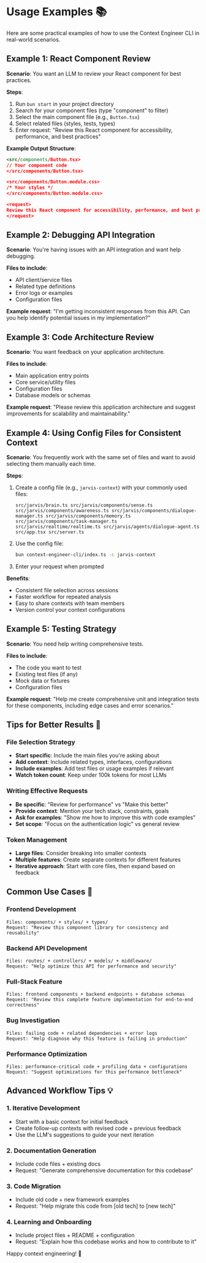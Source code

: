 # Usage Examples 📚

Here are some practical examples of how to use the Context Engineer CLI in real-world scenarios.

## Example 1: React Component Review

**Scenario**: You want an LLM to review your React component for best practices.

**Steps**:
1. Run `bun start` in your project directory
2. Search for your component files (type "component" to filter)
3. Select the main component file (e.g., `Button.tsx`)
4. Select related files (styles, tests, types)
5. Enter request: "Review this React component for accessibility, performance, and best practices"

**Example Output Structure**:
```xml
<src/components/Button.tsx>
// Your component code
</src/components/Button.tsx>

<src/components/Button.module.css>
/* Your styles */
</src/components/Button.module.css>

<request>
Review this React component for accessibility, performance, and best practices
</request>
```

## Example 2: Debugging API Integration

**Scenario**: You're having issues with an API integration and want help debugging.

**Files to include**:
- API client/service files
- Related type definitions
- Error logs or examples
- Configuration files

**Example request**: "I'm getting inconsistent responses from this API. Can you help identify potential issues in my implementation?"

## Example 3: Code Architecture Review

**Scenario**: You want feedback on your application architecture.

**Files to include**:
- Main application entry points
- Core service/utility files
- Configuration files
- Database models or schemas

**Example request**: "Please review this application architecture and suggest improvements for scalability and maintainability."

## Example 4: Using Config Files for Consistent Context

**Scenario**: You frequently work with the same set of files and want to avoid selecting them manually each time.

**Steps**:
1. Create a config file (e.g., `jarvis-context`) with your commonly used files:
   ```
   src/jarvis/brain.ts src/jarvis/components/sense.ts src/jarvis/components/awareness.ts src/jarvis/components/dialogue-manager.ts src/jarvis/components/memory.ts src/jarvis/components/task-manager.ts src/jarvis/realtime/realtime.ts src/jarvis/agents/dialogue-agent.ts src/app.tsx src/server.ts
   ```

2. Use the config file:
   ```bash
   bun context-engineer-cli/index.ts -c jarvis-context
   ```

3. Enter your request when prompted

**Benefits**:
- Consistent file selection across sessions
- Faster workflow for repeated analysis
- Easy to share contexts with team members
- Version control your context configurations

## Example 5: Testing Strategy

**Scenario**: You need help writing comprehensive tests.

**Files to include**:
- The code you want to test
- Existing test files (if any)
- Mock data or fixtures
- Configuration files

**Example request**: "Help me create comprehensive unit and integration tests for these components, including edge cases and error scenarios."

## Tips for Better Results 🎯

### File Selection Strategy
- **Start specific**: Include the main files you're asking about
- **Add context**: Include related types, interfaces, configurations
- **Include examples**: Add test files or usage examples if relevant
- **Watch token count**: Keep under 100k tokens for most LLMs

### Writing Effective Requests
- **Be specific**: "Review for performance" vs "Make this better"
- **Provide context**: Mention your tech stack, constraints, goals
- **Ask for examples**: "Show me how to improve this with code examples"
- **Set scope**: "Focus on the authentication logic" vs general review

### Token Management
- **Large files**: Consider breaking into smaller contexts
- **Multiple features**: Create separate contexts for different features
- **Iterative approach**: Start with core files, then expand based on feedback

## Common Use Cases 🔧

### Frontend Development
```
Files: components/ + styles/ + types/
Request: "Review this component library for consistency and reusability"
```

### Backend API Development
```
Files: routes/ + controllers/ + models/ + middleware/
Request: "Help optimize this API for performance and security"
```

### Full-Stack Feature
```
Files: frontend components + backend endpoints + database schemas
Request: "Review this complete feature implementation for end-to-end correctness"
```

### Bug Investigation
```
Files: failing code + related dependencies + error logs
Request: "Help diagnose why this feature is failing in production"
```

### Performance Optimization
```
Files: performance-critical code + profiling data + configurations
Request: "Suggest optimizations for this performance bottleneck"
```

## Advanced Workflow Tips 💡

### 1. Iterative Development
- Start with a basic context for initial feedback
- Create follow-up contexts with revised code + previous feedback
- Use the LLM's suggestions to guide your next iteration

### 2. Documentation Generation
- Include code files + existing docs
- Request: "Generate comprehensive documentation for this codebase"

### 3. Code Migration
- Include old code + new framework examples
- Request: "Help migrate this code from [old tech] to [new tech]"

### 4. Learning and Onboarding
- Include project files + README + configuration
- Request: "Explain how this codebase works and how to contribute to it"

Happy context engineering! 🚀